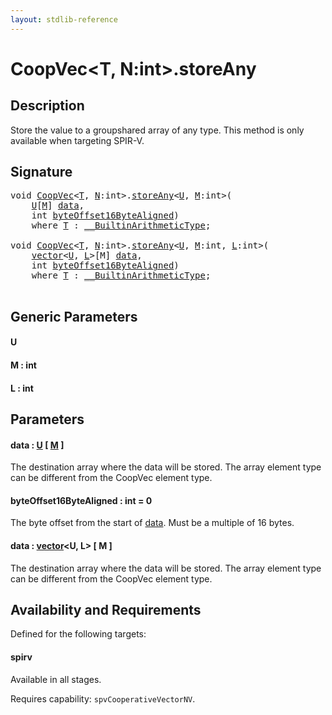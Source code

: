 ```yaml
---
layout: stdlib-reference
---
```


# CoopVec\<T, N:int\>\.storeAny

## Description

Store the value to a groupshared array of any type. This method is only available when targeting SPIR-V.



## Signature 

<pre>
<span class="code_keyword">void</span> <a href="index.html" class="code_type">CoopVec</a>&lt;<a href="index.html#typeparam-T" class="code_type">T</a>, <a href="index.html#decl-N" class="code_var">N</a>:<span class="code_keyword">int</span>&gt;.<a href="storeany-5.html">storeAny</a>&lt;<a href="storeany-5.html#typeparam-U" class="code_type">U</a>, <a href="storeany-5.html#decl-M" class="code_var">M</a>:<span class="code_keyword">int</span>&gt;(
    <a href="storeany-5.html#typeparam-U" class="code_type">U</a>[<a href="storeany-5.html#decl-M" class="code_var">M</a>] <a href="storeany-5.html#decl-data" class="code_param">data</a>,
    <span class="code_keyword">int</span> <a href="storeany-5.html#decl-byteOffset16ByteAligned" class="code_param">byteOffset16ByteAligned</a>)
    <span class='code_keyword'>where</span> <a href="index.html#typeparam-T" class="code_type">T</a> : <a href="index.html" class="code_type">__BuiltinArithmeticType</a>;

<span class="code_keyword">void</span> <a href="index.html" class="code_type">CoopVec</a>&lt;<a href="index.html#typeparam-T" class="code_type">T</a>, <a href="index.html#decl-N" class="code_var">N</a>:<span class="code_keyword">int</span>&gt;.<a href="storeany-5.html">storeAny</a>&lt;<a href="storeany-5.html#typeparam-U" class="code_type">U</a>, <a href="storeany-5.html#decl-M" class="code_var">M</a>:<span class="code_keyword">int</span>, <a href="storeany-5.html#decl-L" class="code_var">L</a>:<span class="code_keyword">int</span>&gt;(
    <a href="index.html" class="code_type">vector</a>&lt;<a href="storeany-5.html#typeparam-U" class="code_type">U</a>, <a href="storeany-5.html#decl-L" class="code_var">L</a>&gt;[M] <a href="storeany-5.html#decl-data" class="code_param">data</a>,
    <span class="code_keyword">int</span> <a href="storeany-5.html#decl-byteOffset16ByteAligned" class="code_param">byteOffset16ByteAligned</a>)
    <span class='code_keyword'>where</span> <a href="index.html#typeparam-T" class="code_type">T</a> : <a href="index.html" class="code_type">__BuiltinArithmeticType</a>;

</pre>

## Generic Parameters

####  <a id="typeparam-U"></a>U
####  <a id="decl-M"></a>M  : int
####  <a id="decl-L"></a>L  : int

## Parameters

####  <a id="decl-data"></a>data  : [U](storeany-5#typeparam-U) \[ [M](storeany-5#decl-M) \]
The destination array where the data will be stored. The array element type can be different from the CoopVec element type.

####  <a id="decl-byteOffset16ByteAligned"></a>byteOffset16ByteAligned  : int = 0
The byte offset from the start of <span class='code'><a href="storeany-5.html#decl-data" class="code_param">data</a></span>. Must be a multiple of 16 bytes.

####  <a id="decl-data"></a>data  : [vector](../vector/index)\<U, L\> \[ M \]
The destination array where the data will be stored. The array element type can be different from the CoopVec element type.


## Availability and Requirements

Defined for the following targets:

#### spirv
Available in all stages.

Requires capability: `spvCooperativeVectorNV`.


